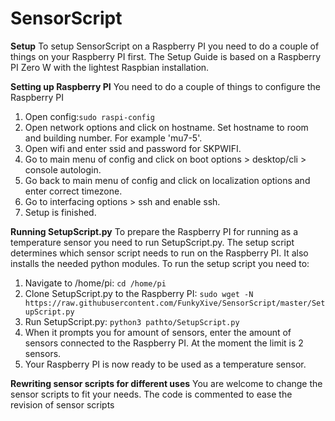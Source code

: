 # SensorScript
**Setup**
To setup SensorScript on a Raspberry PI you need to do a couple of things on your Raspberry PI first. The Setup Guide is based on a Raspberry PI Zero W with the lightest Raspbian installation.

**Setting up Raspberry PI**
You need to do a couple of things to configure the Raspberry PI

 1. Open config:`sudo raspi-config`
 2. Open network options and click on hostname. Set hostname to room and building number. For example 'mu7-5'.
 3. Open wifi and enter ssid and password for SKPWIFI.
 4. Go to main menu of config and click on boot options > desktop/cli > console autologin. 
 5. Go back to main menu of config and click on localization options and enter correct timezone.
 6. Go to interfacing options > ssh and enable ssh.
 7. Setup is finished.

**Running SetupScript.py**
To prepare the Raspberry PI for running as a temperature sensor you need to run SetupScript.py. The setup script determines which sensor script needs to run on the Raspberry PI. It also installs the needed python modules. To run the setup script you need to:

 1. Navigate to /home/pi: `cd /home/pi`
 2. Clone SetupScript.py to the Raspberry PI: `sudo wget -N https://raw.githubusercontent.com/FunkyXive/SensorScript/master/SetupScript.py`
 3. Run SetupScript.py: `python3 pathto/SetupScript.py`
 4. When it prompts you for amount of sensors, enter the amount of sensors connected to the Raspberry PI. At the moment the limit is 2 sensors.
 5. Your Raspberry PI is now ready to be used as a temperature sensor.

**Rewriting sensor scripts for different uses**
You are welcome to change the sensor scripts to fit your needs. The code is commented to ease the revision of sensor scripts